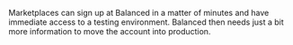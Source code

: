 Marketplaces can sign up at Balanced in a matter of minutes and have immediate access to a testing environment. Balanced then needs just a bit more information to move the account into production.
